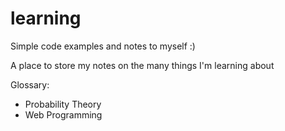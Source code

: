 # learning
Simple code examples and notes to myself :)

A place to store my notes on the many things I'm learning about

Glossary:
- Probability Theory
- Web Programming
